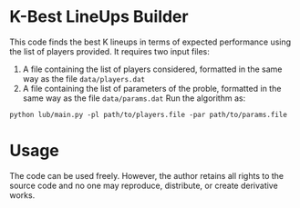 # K-Best LineUps Builder
This code finds the best K lineups in terms of expected performance using the list of players provided.
It requires two input files:
1. A file containing the list of players considered, formatted in the same way as the file `data/players.dat`
2. A file containing the list of parameters of the proble, formatted in the same way as the file `data/params.dat`
Run the algorithm as:

```python lub/main.py -pl path/to/players.file -par path/to/params.file```

# Usage
The code can be used freely. However, the author retains all rights to the source code and no one may reproduce, distribute, or create derivative works.